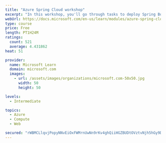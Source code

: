 ```yaml
---
title: "Azure Spring Cloud workshop"
excerpt: "In this workshop, you'll go through tasks to deploy Spring Boot microservices to Azure Spring Cloud (ASC)."
webUrl: https://docs.microsoft.com/en-us/learn/modules/azure-spring-cloud-workshop/
type: course
price: Free
length: PT1H24M
ratings:
  count: 521
  average: 4.431862
heat: 51

provider:
  name: Microsoft Learn
  domain: microsoft.com
  images:
    - url: /assets/images/organizations/microsoft.com-50x50.jpg
      width: 50
      height: 50

levels:
  - Intermediate

topics:
  - Azure
  - Compute
  - Web

secured: "rWBMCLlqvjPopyNNvEiOxFWMrnUwNn9rKv4ghQiiHGZBUDtOVztvNjh5hGy9DMPThZKBDZMAy/fUwoU+0r8uCeD9SmMXJFvfKtqZTzZHTYb/vME4e8HjFaMHJZXmamGkCDDJpoBybLEZVPvDgrzxo2YEVTTZmbYcTnmP3Dccv9hDOKJk+D/92duNlU2OjClLy5+vq0eZLxVZzdqbKD0k+VC2wiogR1DQwK7kAYrgyrhd6RVCpSVZezEzPkyYhyL5HmRXJObFBihTkHqJe5hDqyBQT+OMZVd+JWzXLu2qn0AlSU0iIL+5Qs4MDKo10fSZWy/8vj5XCI97L3l7yeFpiIta43HF6zzCq14NBOTg3bc64p9yIYvtNpTJ00zxtsEXm8eVev7Psce2vw/RIe6JWoiEM1SzdoK3T23msHWXXEQ=;OzVfTjveoy4/Uqp9ZkICiA=="
---
```


